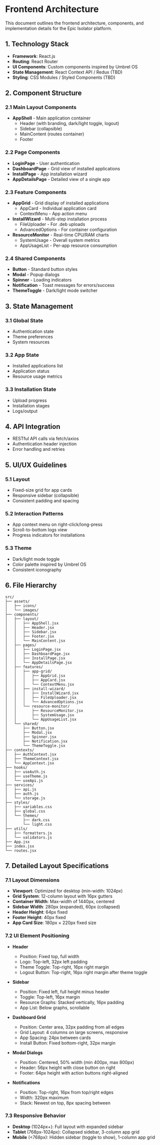 # Frontend Architecture

This document outlines the frontend architecture, components, and implementation details for the Epic Isolator platform.

## 1. Technology Stack

* **Framework**: React.js
* **Routing**: React Router
* **UI Components**: Custom components inspired by Umbrel OS
* **State Management**: React Context API / Redux (TBD)
* **Styling**: CSS Modules / Styled Components (TBD)

## 2. Component Structure

### 2.1 Main Layout Components
* **AppShell** - Main application container
  * Header (with branding, dark/light toggle, logout)
  * Sidebar (collapsible)
  * MainContent (routes container)
  * Footer

### 2.2 Page Components
* **LoginPage** - User authentication
* **DashboardPage** - Grid view of installed applications
* **InstallPage** - App installation wizard
* **AppDetailsPage** - Detailed view of a single app

### 2.3 Feature Components
* **AppGrid** - Grid display of installed applications
  * AppCard - Individual application card
  * ContextMenu - App action menu
* **InstallWizard** - Multi-step installation process
  * FileUploader - For .deb uploads
  * AdvancedOptions - For container configuration
* **ResourceMonitor** - Real-time CPU/RAM charts
  * SystemUsage - Overall system metrics
  * AppUsageList - Per-app resource consumption

### 2.4 Shared Components
* **Button** - Standard button styles
* **Modal** - Popup dialogs
* **Spinner** - Loading indicators
* **Notification** - Toast messages for errors/success
* **ThemeToggle** - Dark/light mode switcher

## 3. State Management

### 3.1 Global State
* Authentication state
* Theme preferences
* System resources

### 3.2 App State
* Installed applications list
* Application status
* Resource usage metrics

### 3.3 Installation State
* Upload progress
* Installation stages
* Logs/output

## 4. API Integration

* RESTful API calls via fetch/axios
* Authentication header injection
* Error handling and retries

## 5. UI/UX Guidelines

### 5.1 Layout
* Fixed-size grid for app cards
* Responsive sidebar (collapsible)
* Consistent padding and spacing

### 5.2 Interaction Patterns
* App context menu on right-click/long-press
* Scroll-to-bottom logs view
* Progress indicators for installations

### 5.3 Theme
* Dark/light mode toggle
* Color palette inspired by Umbrel OS
* Consistent iconography

## 6. File Hierarchy

```
src/
├── assets/
│   ├── icons/
│   └── images/
├── components/
│   ├── layout/
│   │   ├── AppShell.jsx
│   │   ├── Header.jsx
│   │   ├── Sidebar.jsx
│   │   ├── Footer.jsx
│   │   └── MainContent.jsx
│   ├── pages/
│   │   ├── LoginPage.jsx
│   │   ├── DashboardPage.jsx
│   │   ├── InstallPage.jsx
│   │   └── AppDetailsPage.jsx
│   ├── features/
│   │   ├── app-grid/
│   │   │   ├── AppGrid.jsx
│   │   │   ├── AppCard.jsx
│   │   │   └── ContextMenu.jsx
│   │   ├── install-wizard/
│   │   │   ├── InstallWizard.jsx
│   │   │   ├── FileUploader.jsx
│   │   │   └── AdvancedOptions.jsx
│   │   └── resource-monitor/
│   │       ├── ResourceMonitor.jsx
│   │       ├── SystemUsage.jsx
│   │       └── AppUsageList.jsx
│   └── shared/
│       ├── Button.jsx
│       ├── Modal.jsx
│       ├── Spinner.jsx
│       ├── Notification.jsx
│       └── ThemeToggle.jsx
├── contexts/
│   ├── AuthContext.jsx
│   ├── ThemeContext.jsx
│   └── AppContext.jsx
├── hooks/
│   ├── useAuth.js
│   ├── useTheme.js
│   └── useApi.js
├── services/
│   ├── api.js
│   ├── auth.js
│   └── storage.js
├── styles/
│   ├── variables.css
│   ├── global.css
│   └── themes/
│       ├── dark.css
│       └── light.css
├── utils/
│   ├── formatters.js
│   └── validators.js
├── App.jsx
├── index.jsx
└── routes.jsx
```

## 7. Detailed Layout Specifications

### 7.1 Layout Dimensions

* **Viewport**: Optimized for desktop (min-width: 1024px)
* **Grid System**: 12-column layout with 16px gutters
* **Container Width**: Max-width of 1440px, centered
* **Sidebar Width**: 280px (expanded), 60px (collapsed)
* **Header Height**: 64px fixed
* **Footer Height**: 40px fixed
* **App Card Size**: 180px × 220px fixed size

### 7.2 UI Element Positioning

* **Header**
  * Position: Fixed top, full width
  * Logo: Top-left, 32px left padding
  * Theme Toggle: Top-right, 16px right margin
  * Logout Button: Top-right, 16px right margin after theme toggle

* **Sidebar**
  * Position: Fixed left, full height minus header
  * Toggle: Top-left, 16px margin
  * Resource Graphs: Stacked vertically, 16px padding
  * App List: Below graphs, scrollable

* **Dashboard Grid**
  * Position: Center area, 32px padding from all edges
  * Grid Layout: 4 columns on large screens, responsive
  * App Spacing: 24px between cards
  * Install Button: Fixed bottom-right, 32px margin

* **Modal Dialogs**
  * Position: Centered, 50% width (min 400px, max 800px)
  * Header: 56px height with close button on right
  * Footer: 64px height with action buttons right-aligned

* **Notifications**
  * Position: Top-right, 16px from top/right edges
  * Width: 320px maximum
  * Stack: Newest on top, 8px spacing between

### 7.3 Responsive Behavior

* **Desktop** (1024px+): Full layout with expanded sidebar
* **Tablet** (768px-1024px): Collapsed sidebar, 3-column app grid
* **Mobile** (<768px): Hidden sidebar (toggle to show), 1-column app grid
